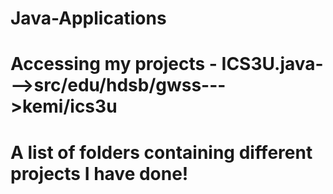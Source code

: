 # Java-Applications
# Accessing my projects - ICS3U.java--->src/edu/hdsb/gwss--->kemi/ics3u
# A list of folders containing different projects I have done!

